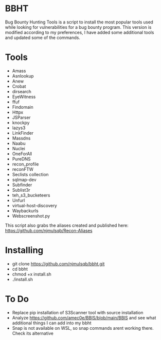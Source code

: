 # BBHT

Bug Bounty Hunting Tools is a script to install the most popular tools used while looking for vulnerabilities for a bug bounty program. This version is modified according to my preferences, I have added some additional tools and updated some of the commands.

# Tools

- Amass
- Asnlookup
- Anew
- Crobat
- dirsearch
- EyeWitness
- ffuf
- Findomain
- Httpx
- JSParser
- knockpy
- lazys3
- LinkFinder
- Massdns
- Naabu
- Nuclei
- OneForAll
- PureDNS
- recon_profile
- reconFTW
- Seclists collection
- sqlmap-dev
- Subfinder
- Sublist3r
- teh_s3_bucketeers
- Unfurl
- virtual-host-discovery
- Waybackurls
- Webscreenshot.py

This script also grabs the aliases created and published here:
https://github.com/njmulsqb/Recon-Aliases

# Installing

- git clone https://github.com/njmulsqb/bbht.git
- cd bbht
- chmod +x install.sh
- ./install.sh


# To Do
- Replace pip installation of S3Scanner tool with source installation
- Analyze https://github.com/amec0e/BBIS/blob/main/BBIS and see what additional things I can add into my bbht
- Snap is not available on WSL, so snap commands arent working there. Check its alternative
